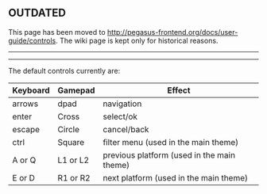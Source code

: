 ## OUTDATED

This page has been moved to http://pegasus-frontend.org/docs/user-guide/controls. The wiki page is kept only for historical reasons.

---

---

The default controls currently are:

Keyboard| Gamepad   | Effect
--------|-----------|--------
arrows  | dpad      | navigation
enter   | Cross     | select/ok
escape  | Circle    | cancel/back
ctrl    | Square    | filter menu (used in the main theme)
A or Q  | L1 or L2  | previous platform (used in the main theme)
E or D  | R1 or R2  | next platform (used in the main theme)

